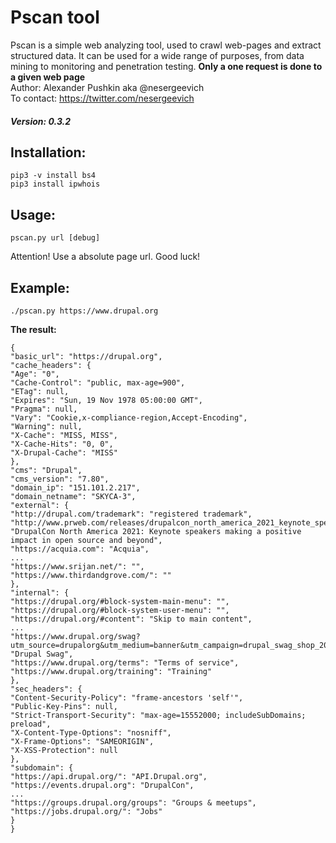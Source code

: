 # Pscan tool

Pscan is a simple web analyzing tool, used to crawl web-pages and extract structured data.
It can be used for a wide range of purposes, from data mining to monitoring and penetration testing.
**Only a one request is done to a given web page**\
Author: Alexander Pushkin aka @nesergeevich \
To contact: https://twitter.com/nesergeevich

##### Version: 0.3.2

## Installation:
```
pip3 -v install bs4
pip3 install ipwhois
```

## Usage:
```
pscan.py url [debug]
```
Attention! Use a absolute page url. Good luck!

## Example:
```
./pscan.py https://www.drupal.org
```

**The result:**
```
{
"basic_url": "https://drupal.org",
"cache_headers": {
"Age": "0",
"Cache-Control": "public, max-age=900",
"ETag": null,
"Expires": "Sun, 19 Nov 1978 05:00:00 GMT",
"Pragma": null,
"Vary": "Cookie,x-compliance-region,Accept-Encoding",
"Warning": null,
"X-Cache": "MISS, MISS",
"X-Cache-Hits": "0, 0",
"X-Drupal-Cache": "MISS"
},
"cms": "Drupal",
"cms_version": "7.80",
"domain_ip": "151.101.2.217",
"domain_netname": "SKYCA-3",
"external": {
"http://drupal.com/trademark": "registered trademark",
"http://www.prweb.com/releases/drupalcon_north_america_2021_keynote_speakers_making_a_positive_impact_in_open_source_and_beyond/prweb17838816.htm": "DrupalCon North America 2021: Keynote speakers making a positive impact in open source and beyond",
"https://acquia.com": "Acquia",
...
"https://www.srijan.net/": "",
"https://www.thirdandgrove.com/": ""
},
"internal": {
"https://drupal.org/#block-system-main-menu": "",
"https://drupal.org/#block-system-user-menu": "",
"https://drupal.org/#content": "Skip to main content",
...
"https://www.drupal.org/swag?utm_source=drupalorg&utm_medium=banner&utm_campaign=drupal_swag_shop_2020_09_17": "Drupal Swag",
"https://www.drupal.org/terms": "Terms of service",
"https://www.drupal.org/training": "Training"
},
"sec_headers": {
"Content-Security-Policy": "frame-ancestors 'self'",
"Public-Key-Pins": null,
"Strict-Transport-Security": "max-age=15552000; includeSubDomains; preload",
"X-Content-Type-Options": "nosniff",
"X-Frame-Options": "SAMEORIGIN",
"X-XSS-Protection": null
},
"subdomain": {
"https://api.drupal.org/": "API.Drupal.org",
"https://events.drupal.org": "DrupalCon",
...
"https://groups.drupal.org/groups": "Groups & meetups",
"https://jobs.drupal.org/": "Jobs"
}
}
```
